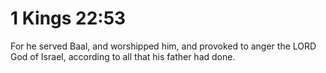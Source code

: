# 1 Kings 22:53

For he served Baal, and worshipped him, and provoked to anger the LORD God of Israel, according to all that his father had done.